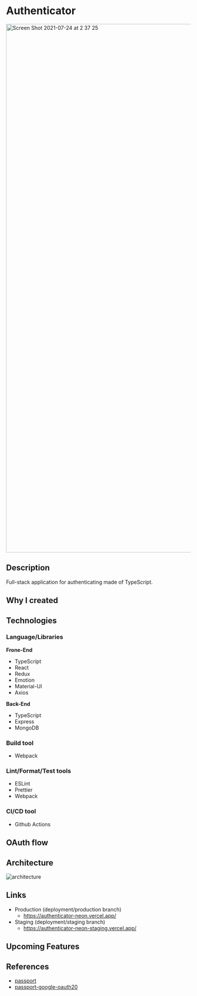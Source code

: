  # Authenticator
 
<img width="1440" alt="Screen Shot 2021-07-24 at 2 37 25" src="https://user-images.githubusercontent.com/54035518/126864541-04d3d60d-0b1a-4e58-83d1-8df963564362.png">

## Description 
Full-stack application for authenticating made of TypeScript.

## Why I created

## Technologies

### Language/Libraries
**Frone-End**
- TypeScript
- React
- Redux
- Emotion
- Material-UI
- Axios

**Back-End**
- TypeScript
- Express
- MongoDB

### Build tool
- Webpack

### Lint/Format/Test tools
- ESLint
- Prettier
- Webpack

### CI/CD tool
- Github Actions

## OAuth flow

## Architecture
![architecture](https://user-images.githubusercontent.com/54035518/126865120-a01822bd-0dd0-4306-bda2-083304c86fe1.png)

## Links
- Production (deployment/production branch)
    - https://authenticator-neon.vercel.app/
- Staging (deployment/staging branch)
    - https://authenticator-neon-staging.vercel.app/

## Upcoming Features

## References
- [passport](https://github.com/jaredhanson/passport)
- [passport-google-oauth20](https://github.com/jaredhanson/passport-google-oauth2)
